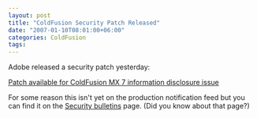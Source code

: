 ```yaml
---
layout: post
title: "ColdFusion Security Patch Released"
date: "2007-01-10T08:01:00+06:00"
categories: ColdFusion 
tags: 
---
```


Adobe released a security patch yesterday:

<a href="http://www.adobe.com/support/security/bulletins/apsb07-02.html">Patch available for ColdFusion MX 7 information disclosure issue</a>

For some reason this isn't yet on the production notification feed but you can find it on the <a href="http://www.adobe.com/support/security/#coldfusion">Security  bulletins</a> page. (Did you know about that page?)